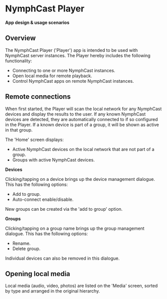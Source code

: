 # NymphCast Player #

**App design & usage scenarios**

## Overview ##

The NymphCast Player ('Player') app is intended to be used with NymphCast server instances. The Player hereby includes the following functionality:

* Connecting to one or more NymphCast instances.
* Open local media for remote playback.
* Control NymphCast apps on remote NymphCast instances.


## Remote connections ##

When first started, the Player will scan the local network for any NymphCast devices and display the results to the user. If any known NymphCast devices are detected, they are automatically connected to if so configured in the Player. If a known device is part of a group, it will be shown as active in that group.

The 'Home' screen displays:

* Active NymphCast devices on the local network that are not part of a group.
* Groups with active NymphCast devices.

**Devices**

Clicking/tapping on a device brings up the device management dialogue. This has the following options:

* Add to group.
* Auto-connect enable/disable.

New groups can be created via the 'add to group' option.

**Groups**

Clicking/tapping on a group name brings up the group management dialogue. This has the following options:

* Rename.
* Delete group.

Individual devices can also be removed in this dialogue.

## Opening local media ##

Local media (audio, video, photos) are listed on the 'Media' screen, sorted by type and arranged in the original hierarchy.

